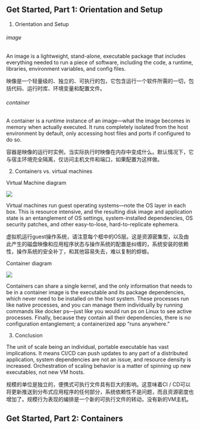 ## Get Started, Part 1: Orientation and Setup

1. Orientation and Setup

###### image

An image is a lightweight, stand-alone, executable package that includes everything needed to run a piece of software, including the code, a runtime, libraries, environment variables, and config files.

映像是一个轻量级的、独立的、可执行的包，它包含运行一个软件所需的一切，包括代码、运行时库、环境变量和配置文件。

###### container

A container is a runtime instance of an image—what the image becomes in memory when actually executed. It runs completely isolated from the host environment by default, only accessing host files and ports if configured to do so.

容器是映像的运行时实例，当实际执行时映像在内存中变成什么。默认情况下，它与宿主环境完全隔离，仅访问主机文件和端口，如果配置为这样做。

2. Containers vs. virtual machines

Virtual Machine diagram

![](https://www.docker.com/sites/default/files/VM%402x.png)

Virtual machines run guest operating systems—note the OS layer in each box. This is resource intensive, and the resulting disk image and application state is an entanglement of OS settings, system-installed dependencies, OS security patches, and other easy-to-lose, hard-to-replicate ephemera.

虚拟机运行guest操作系统，请注意每个框中的OS层。这是资源密集型，以及由此产生的磁盘映像和应用程序状态与操作系统的配置是纠缠的，系统安装的依赖性，操作系统的安全补丁，和其他容易失去，难以复制的蜉蝣。

Container diagram

![](https://www.docker.com/sites/default/files/Container%402x.png)

Containers can share a single kernel, and the only information that needs to be in a container image is the executable and its package dependencies, which never need to be installed on the host system. These processes run like native processes, and you can manage them individually by running commands like docker ps—just like you would run ps on Linux to see active processes. Finally, because they contain all their dependencies, there is no configuration entanglement; a containerized app “runs anywhere.”

3. Conclusion

The unit of scale being an individual, portable executable has vast implications. It means CI/CD can push updates to any part of a distributed application, system dependencies are not an issue, and resource density is increased. Orchestration of scaling behavior is a matter of spinning up new executables, not new VM hosts.

规模的单位是独立的，便携式可执行文件具有巨大的影响。这意味着CI / CD可以将更新推送到分布式应用程序的任何部分，系统依赖性不是问题，而且资源密度也增加了。规模行为表现的编排是一个新的可执行文件的转动，没有新的VM主机。

## Get Started, Part 2: Containers